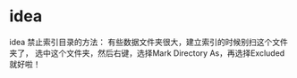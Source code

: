 # idea

idea 禁止索引目录的方法：
有些数据文件夹很大，建立索引的时候别扫这个文件夹了，
选中这个文件夹，然后右键，选择Mark Directory As，再选择Excluded就好啦！
